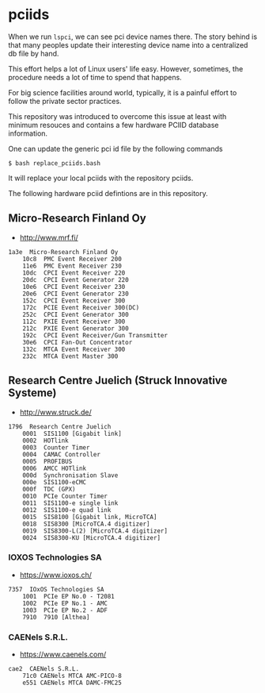 # pciids

When we run `lspci`, we can see pci device names there. The story behind is that many peoples update their interesting device name into a centralized db file by hand.

This effort helps a lot of Linux users' life easy. However, sometimes, the procedure needs a lot of time to spend that happens.

For big science facilities around world, typically, it is a painful effort to follow the private sector practices.

This repository was introduced to overcome this issue at least with minimum resouces and contains a few hardware PCIID database information. 

One can update the generic pci id file by the following commands


```
$ bash replace_pciids.bash

```
It will replace your local pciids with the repository pciids. 

The following hardware pciid defintions are in this repository.


## Micro-Research Finland Oy 

* http://www.mrf.fi/

```
1a3e  Micro-Research Finland Oy
	10c8  PMC Event Receiver 200
	11e6  PMC Event Receiver 230
	10dc  CPCI Event Receiver 220
	20dc  CPCI Event Generator 220
	10e6  CPCI Event Receiver 230
	20e6  CPCI Event Generator 230
	152c  CPCI Event Receiver 300
	172c  PCIE Event Receiver 300(DC)
	252c  CPCI Event Generator 300
	112c  PXIE Event Receiver 300
	212c  PXIE Event Generator 300
	192c  CPCI Event Receiver/Gun Transmitter 
	30e6  CPCI Fan-Out Concentrator
	132c  MTCA Event Receiver 300
	232c  MTCA Event Master 300
```


## Research Centre Juelich (Struck Innovative Systeme)

* http://www.struck.de/

```
1796  Research Centre Juelich
	0001  SIS1100 [Gigabit link]
	0002  HOTlink
	0003  Counter Timer
	0004  CAMAC Controller
	0005  PROFIBUS
	0006  AMCC HOTlink
	000d  Synchronisation Slave
	000e  SIS1100-eCMC
	000f  TDC (GPX)
	0010  PCIe Counter Timer
	0011  SIS1100-e single link
	0012  SIS1100-e quad link
	0015  SIS8100 [Gigabit link, MicroTCA]
	0018  SIS8300 [MicroTCA.4 digitizer]
	0019  SIS8300-L(2) [MicroTCA.4 digitizer]
	0024  SIS8300-KU [MicroTCA.4 digitizer]
```


### IOXOS Technologies SA

* https://www.ioxos.ch/

```
7357  IOxOS Technologies SA
	1001  PCIe EP No.0 - T2081
	1002  PCIe EP No.1 - AMC
	1003  PCIe EP No.2 - ADF
	7910  7910 [Althea]
```

### CAENels S.R.L.

* https://www.caenels.com/

```
cae2  CAENels S.R.L.
	71c0 CAENels MTCA AMC-PICO-8
	e551 CAENels MTCA DAMC-FMC25
```	
	
